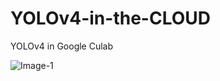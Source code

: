 # YOLOv4-in-the-CLOUD
YOLOv4 in Google Culab

![Image-1](https://user-images.githubusercontent.com/39921122/114013413-52154800-9889-11eb-91e1-37b2b36de62d.png)

